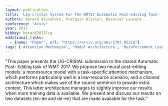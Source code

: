 ```yaml
---
layout: publication
title: 'Lig-cristal System For The WMT17 Automatic Post-editing Task'
authors: Berard Alexandre, Pietquin Olivier, Besacier Laurent
conference: "Arxiv"
year: 2017
bibkey: berard2017lig
additional_links:
  - {name: "Paper", url: "https://arxiv.org/abs/1707.05118"}
tags: ['Attention Mechanism', 'Model Architecture', 'Reinforcement Learning', 'Training Techniques', 'Transformer']
---
```

"This paper presents the LIG-CRIStAL submission to the shared Automatic Post- Editing task of WMT 2017. We propose two neural post-editing models: a monosource model with a task-specific attention mechanism, which performs particularly well in a low-resource scenario; and a chained architecture which makes use of the source sentence to provide extra context. This latter architecture manages to slightly improve our results when more training data is available. We present and discuss our results on two datasets (en-de and de-en) that are made available for the task."
